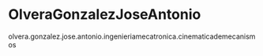 # OlveraGonzalezJoseAntonio
olvera.gonzalez.jose.antonio.ingenieriamecatronica.cinematicademecanismos
